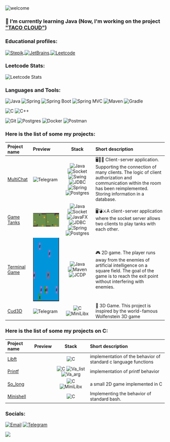 <img alt="welcome" align="center" src="https://user-images.githubusercontent.com/94602550/189288384-d4c469c4-6eef-4d05-8099-5435d99a015e.gif">


### 🌱 I’m currently learning Java (Now, I'm working on the project ["TACO CLOUD"](https://github.com/Sheveleva-Tatiana/Taco-Cloud))

### Educational profiles:

<a href="https://stepik.org/users/534081423">
  <img alt="Stepik" width="50px" height="50px" align="center" src="https://user-images.githubusercontent.com/94602550/189644633-5bf186c6-b3a3-4eac-a2fd-7830617cfe2c.svg" >
</a>

<a href="https://hyperskill.org/profile/270256147">
  <img alt="JetBrains" width="50px" height="50px" align="center" src="https://user-images.githubusercontent.com/94602550/189644704-4ea1369d-2c33-427f-9ae0-c6bfd174ee8d.svg" >
</a>

<a href="https://leetcode.com/shevelevatv95">
  <img alt="Leetcode" width="50px" height="50px" align="center" src="https://user-images.githubusercontent.com/94602550/189644450-3efed295-1635-49d9-bc96-5f8cc80a2d2b.png" >
</a>

### Leetcode Stats:

![Leetcode Stats](https://leetcard.jacoblin.cool/shevelevatv95?theme=dark)

### Languages and Tools:

![Java](https://img.shields.io/badge/Java-1E7775?style=for-the-badge&logo=java&logoColor=E9D54D)
![Spring](https://img.shields.io/badge/-Spring-1E7775?style=for-the-badge&logo=Spring)
![Spring Boot](https://img.shields.io/badge/-Spring_boot-1E7775?style=for-the-badge&logo=SpringBoot)
![Spring MVC](https://img.shields.io/badge/-Spring_MVC-1E7775?style=for-the-badge&logo=Spring)
![Maven](https://img.shields.io/badge/-Maven-1E7775?style=for-the-badge&logo=apache&logoColor=6296CC)
![Gradle](https://img.shields.io/badge/-Gradle-1E7775?style=for-the-badge&logo=Gradle&logoColor=6296CC)



![C](https://img.shields.io/badge/-C-1E7775?style=for-the-badge&logo=C&logoColor=6296CC)
![C++](https://img.shields.io/badge/-C++-1E7775?style=for-the-badge&logo=C%2b%2b&logoColor=6296CC)

![Git](https://img.shields.io/badge/-GIT-1E7775?style=for-the-badge&logo=GIT&logoColor=F88C00)
![Postgres](https://img.shields.io/badge/-PostgreSQL-1E7775?style=for-the-badge&logo=PostgreSQL&logoColor=6296CC)
![Docker](https://img.shields.io/badge/-Docker-1E7775?style=for-the-badge&logo=Docker&logoColor=6296CC)
![Postman](https://img.shields.io/badge/-Postman-1E7775?style=for-the-badge&logo=Postman&logoColor=F88C00)



### Here is the list of some my projects:

| Project name                                                                        | Preview                                                                                            |                                                                                                                                                                                                                                                                                 Stack                                                                                                                                                                                                                                                                                  | Short description                                                                                                                                                                                           |
|:------------------------------------------------------------------------------------|:---------------------------------------------------------------------------------------------------|:----------------------------------------------------------------------------------------------------------------------------------------------------------------------------------------------------------------------------------------------------------------------------------------------------------------------------------------------------------------------------------------------------------------------------------------------------------------------------------------------------------------------------------------------------------------------:|:------------------------------------------------------------------------------------------------------------------------------------------------------------------------------------------------------------|
| [MultiChat](https://github.com/Sheveleva-Tatiana/Super_Multi_Chat)                  | <img alt="Telegram" width="300px"  align="center" src="https://user-images.githubusercontent.com/94602550/189863845-54767120-868e-4d9b-9aac-e7a91a4e6eac.gif">        | ![Java](https://img.shields.io/badge/Java-2F4F4F?style=flat&logo=java&logoColor=E9D54D) ![Socket](https://img.shields.io/badge/Socket_API-2F4F4F?style=flat&logo=java&logoColor=E9D54D) ![Swing](https://img.shields.io/badge/Java_Swing-2F4F4F?style=flat&logo=swing&logoColor=E9D54D) ![JDBC](https://img.shields.io/badge/JDBC-2F4F4F?style=flat&logo=JDBC&logoColor=E9D54D) ![Spring](https://img.shields.io/badge/-Spring-2F4F4F?style=flat&logo=Spring) ![Postgres](https://img.shields.io/badge/-PostgreSQL-2F4F4F?style=flat&logo=PostgreSQL&logoColor=6296CC) | 🖥💬💬 Client-server application. Supporting the connection of many clients. The logic of client authorization and communication within the room has been reimplemented. Storing information in a database. |
| [Game Tanks](https://github.com/Sheveleva-Tatiana/Piscine-Java/tree/main/Rush01)    | <img alt="Telegram" width="300px"  align="center" src="https://github.com/Sheveleva-Tatiana/Sheveleva-Tatiana/blob/main/accert/tanks2.gif">       |  ![Java](https://img.shields.io/badge/Java-2F4F4F?style=flat&logo=java&logoColor=E9D54D) ![Socket](https://img.shields.io/badge/Socket_API-2F4F4F?style=flat&logo=java&logoColor=E9D54D) ![JavaFX](https://img.shields.io/badge/JavaFX-2F4F4F?style=flat&logo=swing&logoColor=E9D54D) ![JDBC](https://img.shields.io/badge/JDBC-2F4F4F?style=flat&logo=JDBC&logoColor=E9D54D) ![Spring](https://img.shields.io/badge/-Spring-2F4F4F?style=flat&logo=Spring) ![Postgres](https://img.shields.io/badge/-PostgreSQL-2F4F4F?style=flat&logo=PostgreSQL&logoColor=6296CC)   | 🖥💣⚔️A client-server application where the socket server allows two clients to play tanks with each other.                                                                                                 |
| [Terminal Game](https://github.com/Sheveleva-Tatiana/Piscine-Java/tree/main/Rush00) |  <img alt="Telegram" width="200px" height="200px" align="center" src="https://github.com/Sheveleva-Tatiana/Sheveleva-Tatiana/blob/main/accert/termGame2.png"> |                                                                                                                                               ![Java](https://img.shields.io/badge/Java-2F4F4F?style=flat&logo=java&logoColor=E9D54D) ![Maven](https://img.shields.io/badge/Maven-2F4F4F?style=flat&logo=java&logoColor=E9D54D) ![JCDP](https://img.shields.io/badge/JCDP-2F4F4F?style=flat&logo=swing&logoColor=E9D54D)                                                                                                                                               | 🎮 2D game. The player runs away from the enemies of artificial intelligence on a square field. The goal of the game is to reach the exit point without interfering with enemies.                           |
| [Cud3D](https://github.com/Sheveleva-Tatiana/cub3D)                                 |<img alt="Telegram" width="300px"  align="center" src="https://github.com/Sheveleva-Tatiana/Sheveleva-Tatiana/blob/main/accert/Cub3d_2.gif">     |                                                                                                                                                                                           ![C](https://img.shields.io/badge/C-2F4F4F?style=flat&logo=java&logoColor=E9D54D) ![MiniLibx](https://img.shields.io/badge/MiniLibx-2F4F4F?style=flat&logo=java&logoColor=E9D54D)                                                                                                                                                                                            | 🕋 3D Game. This project is inspired by the world-famous Wolfenstein 3D game                                                                                                          |



### Here is the list of some my projects on С:

| Project name                                                                        | Preview                                                                                            |                                                                                                                                                                                                                                                                                 Stack                                                                                                                                                                                                                                                                                  | Short description                                                                                                                                                                                           |
|:------------------------------------------------------------------------------------|:---------------------------------------------------------------------------------------------------|:----------------------------------------------------------------------------------------------------------------------------------------------------------------------------------------------------------------------------------------------------------------------------------------------------------------------------------------------------------------------------------------------------------------------------------------------------------------------------------------------------------------------------------------------------------------------:|:------------------------------------------------------------------------------------------------------------------------------------------------------------------------------------------------------------|
|[Libft](https://github.com/Sheveleva-Tatiana/libft)  |         | ![C](https://img.shields.io/badge/C-2F4F4F?style=flat&logoColor=E9D54D) | implementation of the behavior of standard c language functions |
|[Printf](https://github.com/Sheveleva-Tatiana/ft_printf)  |         |![C](https://img.shields.io/badge/C-2F4F4F?style=flat&logoColor=E9D54D) ![Va_list](https://img.shields.io/badge/Va_list-2F4F4F?style=flat&logoColor=E9D54D)  ![Va_arg](https://img.shields.io/badge/Va_arg-2F4F4F?style=flat&logoColor=E9D54D)  | implementation of printf behavior |
|[So_long](https://github.com/Sheveleva-Tatiana/so_long) | |![C](https://img.shields.io/badge/C-2F4F4F?style=flat&logoColor=E9D54D) ![MiniLibx](https://img.shields.io/badge/MiniLibx-2F4F4F?style=flat&logoColor=E9D54D) |a small 2D game implemented in C|
|[Minishell](https://github.com/Sheveleva-Tatiana/minishell) |         |![C](https://img.shields.io/badge/C-2F4F4F?style=flat&logoColor=E9D54D)  | Implementing the behavior of standard bash.|
### Socials:
[![Email](https://img.shields.io/badge/-Email-2F4F4F?style=flat&logo=google&logoColor=27A0D9)](mailto:shevelevatv95@gmail.com)
[![Telegram](https://img.shields.io/badge/-Telegram-2F4F4F?style=flat&logo=telegram&logoColor=27A0D9)](https://t.me/SHEV_TV)
<!-- [![Instagram](https://img.shields.io/badge/-Instagram-2F4F4F?style=flat&logo=instagram&logoColor=B4068E)](https://www.instagram.com/tanya_myau) -->

![](https://komarev.com/ghpvc/?username=Sheveleva-Tatiana)

